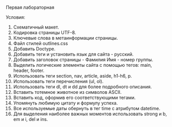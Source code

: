 Первая лабораторная

Условия:
1. Схематичный макет.
2. Кодировка страницы UTF-8.
3. Ключевые слова в метаинформации страницы.
4. Файл стилей outlines.css 
5. Добавить Doctype.
6. Добавить теги и установить язык для сайта - русский.
7. Добавить заголовок страницы - Фамилия Имя - номер группы.
8. Выделить логические элементы  сайта с помощью тегов: main, header, footer.
9. Использовать теги section, nav, article, aside, h1-h6, p.
10. Использовать теги перечисления (ul, ol).
11. Использовать теги dl, dt и dd для более подробного описания.
12. Вставить тотемное животное из символов ASCII.
13. Вставить код, оформив его соответствующими тегами.
14. Упомянуть любимую цитату и формулу успеха.
15. Все используемые даты обернуть в тег time с атрибутом datetime.
16. Для выделения наиболее важных моментов использовать strong и b, em и i, del и ins.
